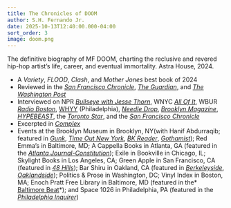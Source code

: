 ```yaml
---
title: The Chronicles of DOOM
author: S.H. Fernando Jr.
date: 2025-10-13T12:40:00.000-04:00
sort_order: 3
image: doom.png
---
```

The definitive biography of MF DOOM, charting the reclusive and revered hip-hop artist’s life, career, and eventual immortality. Astra House, 2024.

* A *Variety*, *FLOOD*, *Clash*, and *Mother Jones* best book of 2024
* Reviewed in the *[San Francisco Chronicle](https://datebook.sfchronicle.com/books/review-chronicles-doom-s-h-fernando-jr-19830406)*, *[The Guardian](https://www.theguardian.com/books/2024/nov/24/the-chronicles-of-doom-review-sh-fernando-unmasking-hip-hops-peerless-prankster)*, and *[The Washington Post](https://www.washingtonpost.com/books/2024/11/01/mf-doom-chronicles-biography-fernando-review/)*
* Interviewed on NPR *[Bullseye with Jesse Thorn](https://www.npr.org/2024/11/22/1214662564/bullseye-with-jesse-canonball-mf-doom)*, WNYC *[All Of It](https://www.wnyc.org/story/understanding-the-mystery-of-legendary-rapper-mf-doom/)*, WBUR *[Radio Boston](https://www.wbur.org/radioboston/2024/10/28/mf-doom-boston-influence-skiz)*, [WHYY](https://whyy.org/articles/artist-mf-doom-history-in-philadelphia/) (Philadelphia), *[Needle Drop](https://www.youtube.com/watch?v=G6BWVpWDSPM)*, *[Brooklyn Magazine](https://www.bkmag.com/2024/10/29/mf-doom/)*, *[HYPEBEAST](https://hypebeast.com/2024/10/s-h-skiz-fernando-the-chronicles-of-doom-unraveling-raps-masked-iconoclast-biography-interview)*, the *[Toronto Star](https://www.thestar.com/entertainment/books/he-just-might-be-the-greatest-rapper-you-dont-know-in-a-new-book-a/article_0bf44c86-7ce7-11ef-8e15-9bb70693b399.html)*, and the *[San Francisco Chronicle](https://datebook.sfchronicle.com/books/mf-doom-biography-sh-fernando-19651694)*
* Excerpted in *[Complex](https://www.complex.com/music/a/sh-fernando-jr/mf-doom-book-excerpt)*
* Events at the Brooklyn Museum in Brooklyn, NY(with Hanif Abdurraqib; featured in *[Gunk](https://gunkyard.substack.com/p/november3?utm_campaign=email-half-post&r=2i5jn&utm_source=substack&utm_medium=email)*, *[Time Out New York](https://www.timeout.com/newyork/things-to-do/brooklyn-reads-chronicles-of-doom)*, *[BK Reader](https://www.bkreader.com/arts-entertainment/mf-doom-takes-center-stage-at-brooklyn-museum-tribute-on-oct-31-9675659)*, *[Gothamist](https://gothamist.com/arts-entertainment/24-low-budget-ways-to-fall-in-love-with-nyc-this-autumn)*); Red Emma’s in Baltimore, MD; A Cappella Books in Atlanta, GA (featured in the *[Atlanta Journal-Constitution](https://www.ajc.com/things-to-do/author-events-nov-1-7/C2HMRETKMZFF5A2IACGLUHQ33A/)*); Exile in Bookville in Chicago, IL; Skylight Books in Los Angeles, CA; Green Apple in San Francisco, CA (featured in *[48 Hills](https://48hills.org/2024/11/music-book-club-debuts-irl-with-mf-doom-green-apple/)*); Bar Shiru in Oakland, CA (featured in *[Berkeleyside](https://www.berkeleyside.org/2024/11/07/around-berkeley-new-century-chamber-orchestra-writing-circle-for-black-parents-mock-trial)*, *[Oaklandside](https://oaklandside.org/2024/11/05/oakland-events-things-to-do-november-6-to-10/)*); Politics & Prose in Washington, DC; Vinyl Index in Boston, MA; Enoch Pratt Free Library in Baltimore, MD (featured in the* [Baltimore Beat](https://baltimorebeat.com/baltimore-arts-and-culture-events-11-06-24-11-20-24/)*); and Space 1026 in Philadelphia, PA (featured in the *[Philadelphia Inquirer](https://www.inquirer.com/entertainment/music/mf-doom-philadelphia-space-1026-cinatown-20241202.html)*)
